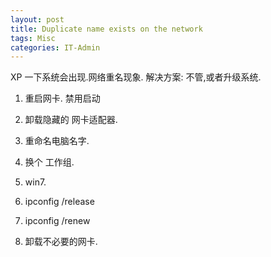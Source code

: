 ```yaml
---
layout: post
title: Duplicate name exists on the network
tags: Misc
categories: IT-Admin
---
```



XP 一下系统会出现.网络重名现象.
解决方案: 不管,或者升级系统.

1. 重启网卡. 禁用启动
2. 卸载隐藏的 网卡适配器.
3. 重命名电脑名字.
4. 换个  工作组.



3. win7.

1. ipconfig /release
2. ipconfig /renew





2.  卸载不必要的网卡.